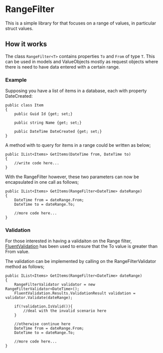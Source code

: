 # RangeFilter
This is a simple library for that focuses on a range of values, in particular struct values. 

## How it works
The class `RangeFilter<T>` contains properties `To` and `From` of type `T`. This can be used in models and ValueObjects mostly as request objects where there is need to have data entered with a certain range. 

### Example
Supposing you have a list of items in a database, each with property DateCreated:

```Csharp
public class Item
{
    public Guid Id {get; set;}

    public string Name {get; set;}

    public DateTime DateCreated {get; set;}
}
```

A method with to query for items in a range could be written as below;

```Csharp
public IList<Items> GetItems(DateTime from, DateTime to)
{
    //write code here...
}
```

With the RangeFilter however, these two parameters can now be encapsulated in one call as follows;
```Csharp
public IList<Items> GetItems(RangeFilter<DateTime> dateRange)
{
    DateTime from = dateRange.From;
    DateTime to = dateRange.To;

    //more code here...
}
```

### Validation
For those interested in having a validaiton on the Range filter, [FluentValidation](https://fluentvalidation.net/) has been used to ensure that the To value is greater than From value.

The validation can be implemented by calling on the RangeFilterValidator method as follows;
```Csharp
public IList<Items> GetItems(RangeFilter<DateTime> dateRange)
{
    RangeFilterValidator validator = new RangeFilterValidator<DateTime>();
    FluentValidation.Results.ValidationResult validation = validator.Validate(dateRange);

    if(!validation.IsValid()){
        //deal with the invalid scenario here
    }
    
    //otherwise continue here
    DateTime from = dateRange.From;
    DateTime to = dateRange.To;

    //more code here...
}
```
